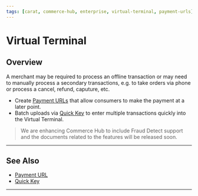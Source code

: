 ```yaml
---
tags: [carat, commerce-hub, enterprise, virtual-terminal, payment-urls]
---
```


# Virtual Terminal

## Overview

A merchant may be required to process an offline transaction or may need to manually process a secondary transactions, e.g. to take orders via phone or process a cancel, refund, caputure, etc.

- Create [Payment URLs](?path=docs/Online-Mobile-Digital/Payment-URL/Payment-URL.md) that allow consumers to make the payment at a later point.
- Batch uploads via [Quick Key](?path=docs/Online-Mobile-Digital/Virtual-Terminal/Quick-Key.md) to enter multiple transactions quickly into the Virtual Terminal.

<!-- theme: danger -->
> We are enhancing Commerce Hub to include Fraud Detect support and the documents related to the features will be released soon.

---

## See Also

- [Payment URL](?path=docs/Online-Mobile-Digital/Payment-URL/Payment-URL.md)
- [Quick Key](?path=docs/Online-Mobile-Digital/Virtual-Terminal/Quick-Key.md)

---